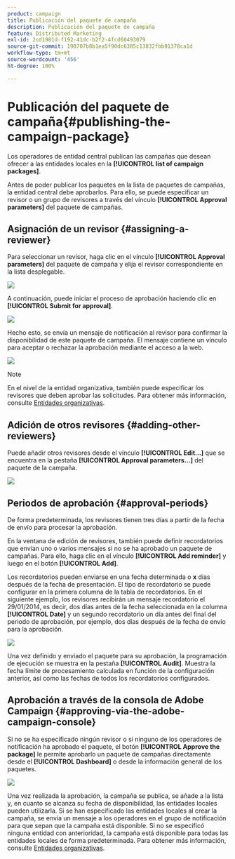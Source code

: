 ```yaml
---
product: campaign
title: Publicación del paquete de campaña
description: Publicación del paquete de campaña
feature: Distributed Marketing
exl-id: 2cd1981d-f192-41dc-b2f2-4fcd60493079
source-git-commit: 190707b8b1ea5f90dc6385c13832fbb01378ca1d
workflow-type: tm+mt
source-wordcount: '456'
ht-degree: 100%

---
```


# Publicación del paquete de campaña{#publishing-the-campaign-package}



Los operadores de entidad central publican las campañas que desean ofrecer a las entidades locales en la **[!UICONTROL list of campaign packages]**.

Antes de poder publicar los paquetes en la lista de paquetes de campañas, la entidad central debe aprobarlos. Para ello, se puede especificar un revisor o un grupo de revisores a través del vínculo **[!UICONTROL Approval parameters]** del paquete de campañas.

## Asignación de un revisor {#assigning-a-reviewer}

Para seleccionar un revisor, haga clic en el vínculo **[!UICONTROL Approval parameters]** del paquete de campaña y elija el revisor correspondiente en la lista desplegable.

![](assets/s_advuser_mkg_dist_define_valid.png)

A continuación, puede iniciar el proceso de aprobación haciendo clic en **[!UICONTROL Submit for approval]**.

![](assets/s_advuser_mkg_dist_valid_process.png)

Hecho esto, se envía un mensaje de notificación al revisor para confirmar la disponibilidad de este paquete de campaña. El mensaje contiene un vínculo para aceptar o rechazar la aprobación mediante el acceso a la web.

![](assets/s_advuser_mkg_dist_valid_process1.png)

>[!NOTE]
>
>En el nivel de la entidad organizativa, también puede especificar los revisores que deben aprobar las solicitudes. Para obtener más información, consulte [Entidades organizativas](about-distributed-marketing.md#organizational-entities).

## Adición de otros revisores {#adding-other-reviewers}

Puede añadir otros revisores desde el vínculo **[!UICONTROL Edit...]** que se encuentra en la pestaña **[!UICONTROL Approval parameters...]** del paquete de la campaña.

![](assets/s_advuser_mkg_dist_select_op_valid.png)

## Periodos de aprobación {#approval-periods}

De forma predeterminada, los revisores tienen tres días a partir de la fecha de envío para procesar la aprobación.

En la ventana de edición de revisores, también puede definir recordatorios que envían uno o varios mensajes si no se ha aprobado un paquete de campañas. Para ello, haga clic en el vínculo **[!UICONTROL Add reminder]** y luego en el botón **[!UICONTROL Add]**.

Los recordatorios pueden enviarse en una fecha determinada o **x** días después de la fecha de presentación. El tipo de recordatorio se puede configurar en la primera columna de la tabla de recordatorios. En el siguiente ejemplo, los revisores recibirán un mensaje recordatorio el 29/01/2014, es decir, dos días antes de la fecha seleccionada en la columna **[!UICONTROL Date]** y un segundo recordatorio un día antes del final del periodo de aprobación, por ejemplo, dos días después de la fecha de envío para la aprobación.

![](assets/s_advuser_mkg_dist_reminder_planning.png)

Una vez definido y enviado el paquete para su aprobación, la programación de ejecución se muestra en la pestaña **[!UICONTROL Audit]**. Muestra la fecha límite de procesamiento calculada en función de la configuración anterior, así como las fechas de todos los recordatorios configurados.

## Aprobación a través de la consola de Adobe Campaign {#approving-via-the-adobe-campaign-console}

Si no se ha especificado ningún revisor o si ninguno de los operadores de notificación ha aprobado el paquete, el botón **[!UICONTROL Approve the package]** le permite aprobarlo un paquete de campañas directamente desde el **[!UICONTROL Dashboard]** o desde la información general de los paquetes.

![](assets/s_advuser_mkg_dist_valid_button.png)

Una vez realizada la aprobación, la campaña se publica, se añade a la lista y, en cuanto se alcanza su fecha de disponibilidad, las entidades locales pueden utilizarla. Si se han especificado las entidades locales al crear la campaña, se envía un mensaje a los operadores en el grupo de notificación para que sepan que la campaña está disponible. Si no se especificó ninguna entidad con anterioridad, la campaña está disponible para todas las entidades locales de forma predeterminada. Para obtener más información, consulte [Entidades organizativas](about-distributed-marketing.md#organizational-entities).
